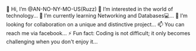 👋 Hi, I’m @AN-NO-NY-MO-US(Ruzz)
👀 I’m interested in the world of technology...
🌱 I’m currently learning Networking and Databases💻...
💞️ I’m looking for collaboration on a unique and distinctive project...
📫 You can reach me via facebook...
⚡ Fun fact: Coding is not difficult; it only becomes challenging when you don't enjoy it...

<!---
Ruzz-GD/Ruzz-GD is a ✨ special ✨ repository because its `README.md` (this file) appears on your GitHub profile.
You can click the Preview link to take a look at your changes.
--->
